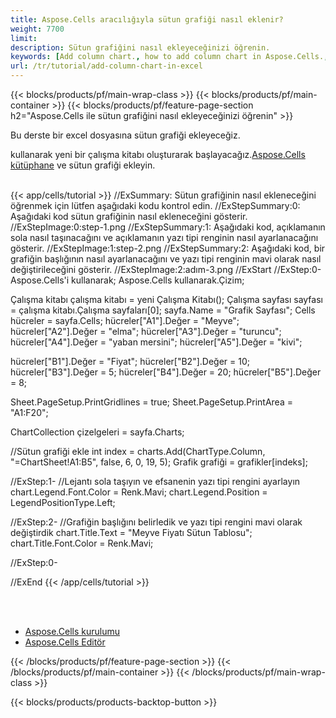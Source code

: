 ```yaml
---
title: Aspose.Cells aracılığıyla sütun grafiği nasıl eklenir?
weight: 7700
limit:
description: Sütun grafiğini nasıl ekleyeceğinizi öğrenin.
keywords: [Add column chart., how to add column chart in Aspose.Cells., how to add column chart using Aspose.Cells]
url: /tr/tutorial/add-column-chart-in-excel
---
```

{{< blocks/products/pf/main-wrap-class >}}
{{< blocks/products/pf/main-container >}}
{{< blocks/products/pf/feature-page-section h2="Aspose.Cells ile sütun grafiğini nasıl ekleyeceğinizi öğrenin" >}}

<p>
Bu derste bir excel dosyasına sütun grafiği ekleyeceğiz.
</p>

<p>
 kullanarak yeni bir çalışma kitabı oluşturarak başlayacağız.<a href="https://www.nuget.org/packages/Aspose.Cells">Aspose.Cells kütüphane</a> ve sütun grafiği ekleyin.
</p>

<br />
{{< app/cells/tutorial >}}
//ExSummary: Sütun grafiğinin nasıl ekleneceğini öğrenmek için lütfen aşağıdaki kodu kontrol edin.
//ExStepSummary:0: Aşağıdaki kod sütun grafiğinin nasıl ekleneceğini gösterir.
//ExStepImage:0:step-1.png
//ExStepSummary:1: Aşağıdaki kod, açıklamanın sola nasıl taşınacağını ve açıklamanın yazı tipi renginin nasıl ayarlanacağını gösterir.
//ExStepImage:1:step-2.png
//ExStepSummary:2: Aşağıdaki kod, bir grafiğin başlığının nasıl ayarlanacağını ve yazı tipi renginin mavi olarak nasıl değiştirileceğini gösterir.
//ExStepImage:2:adım-3.png
//ExStart
//ExStep:0-
Aspose.Cells'i kullanarak;
Aspose.Cells kullanarak.Çizim;

Çalışma kitabı çalışma kitabı = yeni Çalışma Kitabı();
Çalışma sayfası sayfası = çalışma kitabı.Çalışma sayfaları[0];
sayfa.Name = "Grafik Sayfası";
Cells hücreler = sayfa.Cells;
hücreler["A1"].Değer = "Meyve";
hücreler["A2"].Değer = "elma";
hücreler["A3"].Değer = "turuncu";
hücreler["A4"].Değer = "yaban mersini";
hücreler["A5"].Değer = "kivi";

hücreler["B1"].Değer = "Fiyat";
hücreler["B2"].Değer = 10;
hücreler["B3"].Değer = 5;
hücreler["B4"].Değer = 20;
hücreler["B5"].Değer = 8;

Sheet.PageSetup.PrintGridlines = true;
Sheet.PageSetup.PrintArea = "A1:F20";

ChartCollection çizelgeleri = sayfa.Charts;

//Sütun grafiği ekle
int index = charts.Add(ChartType.Column, "=ChartSheet!A1:B5", false, 6, 0, 19, 5);
Grafik grafiği = grafikler[indeks];

//ExStep:1-
//Lejantı sola taşıyın ve efsanenin yazı tipi rengini ayarlayın
chart.Legend.Font.Color = Renk.Mavi;
chart.Legend.Position = LegendPositionType.Left;

//ExStep:2-
//Grafiğin başlığını belirledik ve yazı tipi rengini mavi olarak değiştirdik
chart.Title.Text = "Meyve Fiyatı Sütun Tablosu";
chart.Title.Font.Color = Renk.Mavi;

//ExStep:0-

//ExEnd
{{< /app/cells/tutorial >}}
<br />

<br />
<br />
<div class="code-sample">
    <ul class="link-list">
        <li class="link-item"><a href="https://docs.aspose.com/cells/net/installation/">Aspose.Cells kurulumu</a></li>
        <li class="link-item"><a href="https://products.aspose.app/cells/editor/">Aspose.Cells Editör</a></li>
    </ul>
</div>

{{< /blocks/products/pf/feature-page-section >}}
{{< /blocks/products/pf/main-container >}}
{{< /blocks/products/pf/main-wrap-class >}}

{{< blocks/products/products-backtop-button >}}